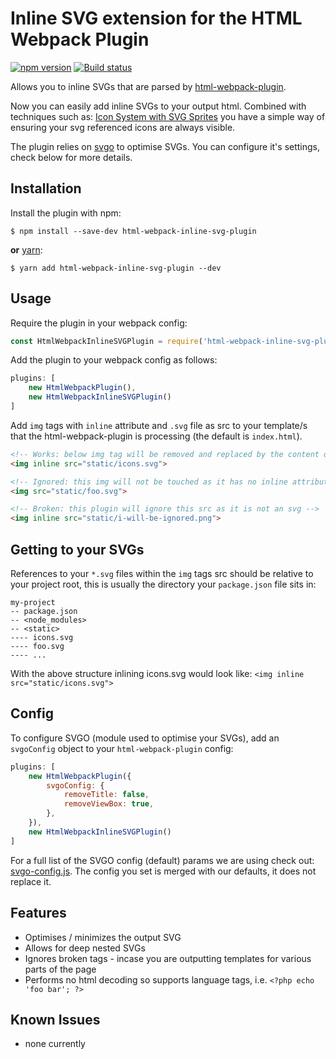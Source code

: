 Inline SVG extension for the HTML Webpack Plugin
========================================
[![npm version](https://badge.fury.io/js/html-webpack-inline-svg-plugin.svg)](https://badge.fury.io/js/html-webpack-inline-svg-plugin) [![Build status](https://travis-ci.org/theGC/html-webpack-inline-svg-plugin.svg)](https://travis-ci.org/theGC/html-webpack-inline-svg-plugin)

Allows you to inline SVGs that are parsed by [html-webpack-plugin](https://github.com/ampedandwired/html-webpack-plugin).

Now you can easily add inline SVGs to your output html. Combined with techniques such as: [Icon System with SVG Sprites](https://css-tricks.com/svg-sprites-use-better-icon-fonts/) you have a simple way of ensuring your svg referenced icons are always visible.

The plugin relies on [svgo](https://github.com/svg/svgo) to optimise SVGs. You can configure it's settings, check below for more details.

Installation
------------
Install the plugin with npm:
```shell
$ npm install --save-dev html-webpack-inline-svg-plugin
```

**or** [yarn](https://yarnpkg.com/):
```shell
$ yarn add html-webpack-inline-svg-plugin --dev
```

Usage
-----------
Require the plugin in your webpack config:

```javascript
const HtmlWebpackInlineSVGPlugin = require('html-webpack-inline-svg-plugin');
```

Add the plugin to your webpack config as follows:

```javascript
plugins: [
    new HtmlWebpackPlugin(),
    new HtmlWebpackInlineSVGPlugin()
]
```

Add `img` tags with `inline` attribute and `.svg` file as src to your template/s that the html-webpack-plugin is processing (the default is `index.html`).

```html
<!-- Works: below img tag will be removed and replaced by the content of the svg in its src -->
<img inline src="static/icons.svg">

<!-- Ignored: this img will not be touched as it has no inline attribute -->
<img src="static/foo.svg">

<!-- Broken: this plugin will ignore this src as it is not an svg -->
<img inline src="static/i-will-be-ignored.png">
```

Getting to your SVGs
-----------

References to your `*.svg` files within the `img` tags src should be relative to your project root, this is usually the directory your `package.json` file sits in:

```
my-project
-- package.json
-- <node_modules>
-- <static>
---- icons.svg
---- foo.svg
---- ...
```

With the above structure inlining icons.svg would look like: `<img inline src="static/icons.svg">`

Config
-----------
To configure SVGO (module used to optimise your SVGs), add an `svgoConfig` object to your `html-webpack-plugin` config:

```javascript
plugins: [
    new HtmlWebpackPlugin({
        svgoConfig: {
            removeTitle: false,
            removeViewBox: true,
        },
    }),
    new HtmlWebpackInlineSVGPlugin()
]
```

For a full list of the SVGO config (default) params we are using check out: [svgo-config.js](svgo-config.js). The config you set is merged with our defaults, it does not replace it.

Features
-----------

* Optimises / minimizes the output SVG
* Allows for deep nested SVGs
* Ignores broken tags - incase you are outputting templates for various parts of the page
* Performs no html decoding so supports language tags, i.e. `<?php echo 'foo bar'; ?>`

Known Issues
-----------

* none currently

